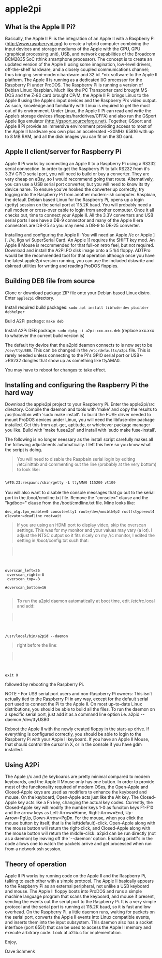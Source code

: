 apple2pi
========

What is the Apple II Pi?
------------------------
Basically, the Apple II Pi is the integration of an Apple II with a Raspberry Pi (http://www.raspberrypi.org) to create a hybrid computer combining the input devices and storage mediums of the Apple with the CPU, GPU (graphical processing unit), USB, and network capabilities of the Broadcom BCM2835 SoC (think smartphone processor).  The concept is to create an updated version of the Apple II using some imagination, low-level drivers, off-the-shelf hardware, and a closely coupled communications channel; thus bringing semi-modern hardware and 32 bit *nix software to the Apple II platform.  The Apple II is running as a dedicated I/O processor for the Raspberry Pi under ProDOS.  The Raspberry Pi is running a version of Debian Linux: Raspbian.  Much like the PC Transporter card brought MS-DOS and the Z-80 card brought CP/M, the Apple II Pi brings Linux to the Apple II using the Apple’s input devices and the Raspberry Pi’s video output.  As such, knowledge and familiarity with Linux is required to get the most out of its environment.  Under Linux, the Apple II Pi can read and write the Apple’s storage devices (floppies/harddrives/CFFA) and also run the GSport Apple IIgs emulator (http://gsport.sourceforge.net).  Together, GSport and Apple II Pi provide an immersive environment providing access to most of the Apple II hardware you own plus an accelerated ~20MHz 65816 with up to 8 MB RAM, and all the disk images you can fit on the SD card.

Apple II client/server for Raspberry Pi
---------------------------------------

Apple II Pi works by connecting an Apple II to a Raspberry Pi using a RS232 serial connection.  In order to get the Raspberry Pi to talk RS232 from it's 3.3V GPIO serial port, you will need to build or buy a converter.  They are very cheap on eBay, so I would recommend going that route. Alternatively, you can use a USB serial port converter, but you will need to know its tty device name. To ensure you've hooked the converter up correctly, try logging into the Raspberry Pi from another modern-ish computer.  Raspbian, the default Debian based Linux for the Raspberry Pi, opens up a login (getty) session on the serial port at 115.2K baud.  You will probably need a null modem or cross-over cable to login from another computer.  Once it all checks out, time to connect your Apple II.  All the 3.3V converters and USB serial ports I see have a DB-9 connector and many of the Apple II era connectors are DB-25 so you may need a DB-9 to DB-25 converter.

Installing and configuring the Apple II:  You will need an Apple //c or Apple ][, //e, IIgs w/ SuperSerial Card.  An Apple ][ requires the SHIFT key mod.  An Apple II Mouse is recommended for that full-on retro feel, but not required.  Download and install the A2PI.PO disk image onto a 5 1/4 floppy.  ADTPro would be the recommended tool for that operation although once you have the latest apple2pi version running, you can use the included dskwrite and dskread utilities for writing and reading ProDOS floppies.

Building DEB file from source
-----------------------------

Clone or download package ZIP file onto your Debian based Linux distro. Enter `apple2pi` directory.

Install required build packages: `sudo apt install libfude-dev pbuilder debhelper`

Build A2Pi package: `make deb`

Install A2Pi DEB package: `sudo dpkg -i a2pi-xxx.xxx.deb` (replace xxx.xxx to whatever the current build version is)

The default tty device that the a2pid deamon connects to is now set to be `/dev/ttyUSB0`. This can be changed in the `/etc/defaults/a2pi` file. This is rarely needed unless connecting to the Pi's GPIO serial port or USB<->RS232 dongles that show up as something like ttyAMA0.

You may have to reboot for changes to take effect.

Installing and configuring the Raspberry Pi the hard way
--------------------------------------------------------

Download the apple2pi project to your Raspberry Pi.  Enter the apple2pi/src directory.  Compile the daemon and tools with 'make' and copy the results to /usr/local/bin with 'sudo make install'.  To build the FUSE driver needed to mount ProDOS devices under Linux, you will need the libfuse-dev package installed.  Get this from apt-get, aptitude, or whichever package manager you like.  Build with 'make fusea2pi' and install with 'sudo make fuse-install'.

The following is no longer neessary as the install script carefully makes all the following adjustments automatically.  I left this here so you know what the script is doing.


>You will need to disable the Raspbain serial login by editing /etc/inittab and commenting out the line (probably at the very bottom) to look like:<br>
<code>
\#T0:23:respawn:/sbin/getty -L ttyAMA0 115200 vt100
</code>
<br>
You will also want to disable the console messages that go out to the serial port in the /boot/cmdline.txt file.  Remove the "console=" clause and the "kgdboc=" clause from the /boot/cmdline.txt file.  Mine looks like:<br>
<code>
dwc_otg.lpm_enable=0 console=tty1 root=/dev/mmcblk0p2 rootfstype=ext4 elevator=deadline rootwait
</code>

>If you are using an HDMI port to display video, skip the overscan settings.  This was for my monitor and your values may vary (a lot). I adjust the NTSC output so it fits nicely on my //c monitor, I edited the setting in /boot/config.txt such that:

><code>
overscan_left=26<br>
overscan_right=-8<br>
overscan_top=-8<br>
\#overscan_bottom=16<br>
</code>

>To run the a2pid daemon automatically at boot time, edit /etc/rc.local and add:

><code>
/usr/local/bin/a2pid --daemon
</code>

>right before the line:

><code>
exit 0
</code>

followed by rebooting the Raspberry Pi.

NOTE - For USB serial port users and non-Raspberry Pi owners:  This isn't actually tied to the Raspberry Pi in any way, except for the default serial port used to connect the Pi to the Apple II.  On most up-to-date Linux distributions, you should be able to build all the files.  To run the daemon on a specific serial port, just add it as a command line option i.e. a2pid --daemon /dev/ttyUSB0

Reboot the Apple II with the newly created floppy in the start-up drive.  If everything is configured correctly, you should be able to login to the Raspberry Pi with your Apple II keyboard.  If you have an Apple II Mouse, that should control the cursor in X, or in the console if you have gdm installed.


Using A2Pi
----------

The Apple //c and //e keyboards are pretty minimal compared to modern keyboards, and the Apple II Mouse only has one button.  In order to provide most of the funcitonality required of modern OSes, the Open-Apple and Closed-Apple keys are used as modifiers to enhance the keyboard and mouse.  On the keyboard, Open-Apple acts just like the Alt key.  The Closed-Apple key acts like a Fn key, changing the actual key codes.  Currently, the Closed-Apple key will modify the number keys 1-0 as funciton keys F1-F10 and the arrow keys as Left-Arrow=Home, Right-Arrow=End, Up-Arrow=PgUp, Down-Arrow=PgDn.  For the mouse, when you click the mouse button by itself, that is the left(default)-click.  Open-Apple along with the mouse button will return the right-click, and Closed-Apple along with the mouse button will return the middle-click.  a2pid can be run directly (not as a daemon) by leaving off the '--daemon' option.  Enabling printf's in the code allows one to watch the packets arrive and get processed when run from a network ssh session.

Theory of operation
-------------------
Apple II Pi works by running code on the Apple II and the Raspberry Pi, talking to each other with a simple protocol.  The Apple II basically appears to the Raspberry Pi as an external peripheral, not unlike a USB keyboard and mouse.  The Apple II floppy boots into ProDOS and runs a simple machine language program that scans the keyboard, and mouse if present, sending the events out the serial port to the Raspberry Pi.  It is a very simple protocol and the serial port is running at 115.2K baud, so it is fast and low overhead.  On the Raspberry Pi, a little daemon runs, waiting for packets on the serial port, converts the Apple II events into Linux compatible events, and inserts them into the input subsystem.  This daemon also has a socket interface (port 6551) that can be used to access the Apple II memory and execute arbitrary code.  Look at a2lib.c for implementation.

Enjoy,

Dave Schmenk
